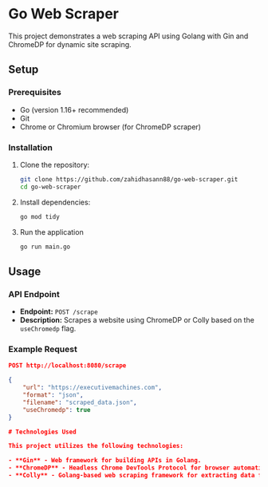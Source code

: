 # Go Web Scraper

This project demonstrates a web scraping API using Golang with Gin and ChromeDP for dynamic site scraping.

## Setup

### Prerequisites

- Go (version 1.16+ recommended)
- Git
- Chrome or Chromium browser (for ChromeDP scraper)

### Installation

1. Clone the repository:

   ```bash
   git clone https://github.com/zahidhasann88/go-web-scraper.git
   cd go-web-scraper
2. Install dependencies:
   ```bash
   go mod tidy

3. Run the application
   ```bash
   go run main.go
   
## Usage

### API Endpoint

- **Endpoint:** `POST /scrape`
- **Description:** Scrapes a website using ChromeDP or Colly based on the `useChromedp` flag.

### Example Request

```json
POST http://localhost:8080/scrape

{
    "url": "https://executivemachines.com",
    "format": "json",
    "filename": "scraped_data.json",
    "useChromedp": true
}

# Technologies Used

This project utilizes the following technologies:

- **Gin** - Web framework for building APIs in Golang.
- **ChromeDP** - Headless Chrome DevTools Protocol for browser automation and scraping.
- **Colly** - Golang-based web scraping framework for extracting data from websites.
